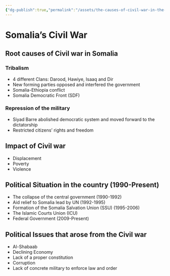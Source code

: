 ```yaml
---
{"dg-publish":true,"permalink":"/assets/the-causes-of-civil-war-in-the-horn-of-africa/horn-of-africa-civil-wars-literature-review/somalia-s-civil-war/","tags":["Literature","Article"]}
---
```


# Somalia’s Civil War

## Root causes of Civil war in Somalia

### Tribalism

- 4 different Clans: Darood, Hawiye, Isaaq and Dir
- New forming parties opposed and interfered the government
- Somalia-Ethiopia conflict
- Somalia Democratic Front (SDF)

### Repression of the military

- Siyad Barre abolished democratic system and moved forward to the dictatorship
- Restricted citizens’ rights and freedom

## Impact of Civil war

- Displacement
- Poverty
- Violence

## Political Situation in the country (1990-Present)

- The collapse of the central government (1990-1992)
- Aid relief to Somalia lead by UN (1992-1995)
- Formation of the Somalia Salvation Union (SSU) (1995-2006)
- The Islamic Courts Union (ICU)
- Federal Government (2009-Present)

## Political Issues that arose from the Civil war

- Al-Shabaab
- Declining Economy
- Lack of a proper constitution
- Corruption
- Lack of concrete military to enforce law and order
